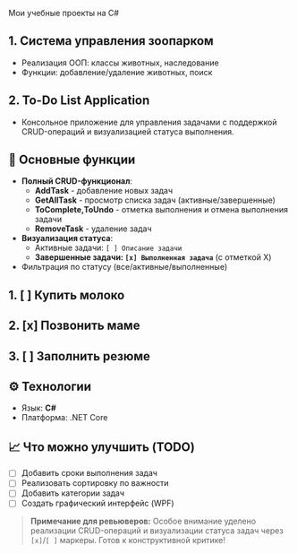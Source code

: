 Мои учебные проекты на C#

## 1. Система управления зоопарком
- Реализация ООП: классы животных, наследование
- Функции: добавление/удаление животных, поиск

## 2. To-Do List Application
- Консольное приложение для управления задачами с поддержкой CRUD-операций и визуализацией статуса выполнения.

## 🚀 Основные функции
- **Полный CRUD-функционал**:
  -  **AddTask** - добавление новых задач
  -  **GetAllTask** - просмотр списка задач (активные/завершенные)
  -  **ToComplete,ToUndo** - отметка выполнения и отмена выполнения задачи
  -  **RemoveTask** - удаление задач
- **Визуализация статуса**:
  - Активные задачи: `[ ] Описание задачи`
  - **Завершенные задачи: `[x] Выполненная задача`** (с отметкой X)
- Фильтрация по статусу (все/активные/выполненные)

## 1. [ ] Купить молоко
## 2. [x] Позвонить маме
## 3. [ ] Заполнить резюме

## ⚙️ Технологии
- Язык: **C#**
- Платформа: .NET Core

## 📈 Что можно улучшить (TODO)
- [ ] Добавить сроки выполнения задач
- [ ] Реализовать сортировку по важности
- [ ] Добавить категории задач
- [ ] Создать графический интерфейс (WPF)

> **Примечание для ревьюверов:** Особое внимание уделено реализации CRUD-операций и визуализации статуса задач через `[x]`/`[ ]` маркеры. Готов к конструктивной критике!

